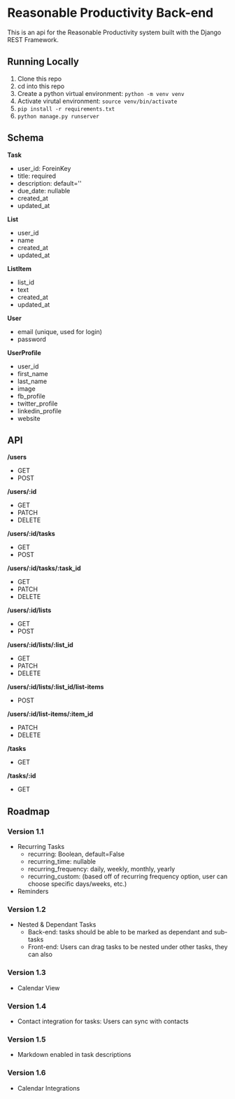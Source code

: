 # Reasonable Productivity Back-end

This is an api for the Reasonable Productivity system built with the Django REST Framework.

## Running Locally

1. Clone this repo
1. cd into this repo
1. Create a python virtual environment: `python -m venv venv`
1. Activate virutal environment: `source venv/bin/activate`
1. `pip install -r requirements.txt`
1. `python manage.py runserver`

## Schema

**Task**

* user_id: ForeinKey
* title: required
* description: default=''
* due_date: nullable
* created_at
* updated_at

**List**

* user_id
* name
* created_at
* updated_at

**ListItem**

* list_id
* text
* created_at
* updated_at

**User**

* email (unique, used for login)
* password

**UserProfile**

* user_id
* first_name
* last_name
* image
* fb_profile
* twitter_profile
* linkedin_profile
* website

## API

**/users**

* GET
* POST

**/users/:id**

* GET
* PATCH
* DELETE

**/users/:id/tasks**

* GET
* POST

**/users/:id/tasks/:task_id**

* GET
* PATCH
* DELETE

**/users/:id/lists**

* GET
* POST

**/users/:id/lists/:list_id**

* GET
* PATCH
* DELETE

**/users/:id/lists/:list_id/list-items**

* POST

**/users/:id/list-items/:item_id**

* PATCH
* DELETE

**/tasks**

* GET

**/tasks/:id**

* GET

## Roadmap

### Version 1.1

* Recurring Tasks
  * recurring: Boolean, default=False
  * recurring_time: nullable
  * recurring_frequency: daily, weekly, monthly, yearly
  * recurring_custom: (based off of recurring frequency option, user can choose specific days/weeks, etc.)
* Reminders

### Version 1.2

* Nested & Dependant Tasks
  * Back-end: tasks should be able to be marked as dependant and sub-tasks
  * Front-end: Users can drag tasks to be nested under other tasks, they can also

### Version 1.3

* Calendar View

### Version 1.4

* Contact integration for tasks: Users can sync with contacts

### Version 1.5

* Markdown enabled in task descriptions

### Version 1.6

* Calendar Integrations
